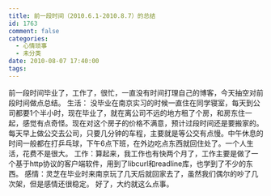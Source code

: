 ```yaml
---
title: 前一段时间（2010.6.1-2010.8.7）的总结
id: 1763
comment: false
categories:
  - 心情琐事
  - 未分类
date: 2010-08-07 17:40:00
tags:
---
```


前一段时间毕业了，工作了，很忙，一直没有时间打理自己的博客，今天抽空对前段时间做点总结。
生活：
没毕业在南京实习的时候一直住在同学寝室，每天到公司都要1个半小时，现在毕业了，就在离公司不远的地方租了个房，和房东住一起，感觉有点奇怪。现在对这个房子的价格不满意，预计过段时间还是要搬家的。每天早上做公交去公司，只要几分钟的车程，主要就是等公交有点慢。中午休息的时间一般都在打乒乓球，下午6点下班，在外边吃点东西就回住处了。一个人生活，花费不是很大。
工作：算起来，我工作也有快两个月了，工作主要是做了一个基于http协议的客户端软件，用到了libcurl和readline库，也学到了不少的东西。
感情：灵芝在毕业时来南京玩了几天后就回家去了，虽然我们偶尔的吵了几次架，但是感情还很稳定。
好了，大约就这么点事。